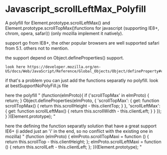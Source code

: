 # Javascript_scrollLeftMax_Polyfill

A polyfill for Element.prototype.scrollLeftMax() and Element.prototype.scrollTopMax()functions for javascript (supporting IE8+, chrom, opera, safari)) (only mozilla implement it natively). 


  support go from IE8+, the other popular browsers are well supported safari from 5.1. others not to mention.
  
  the support depend on Object.defineProperties() support.
  
    look here https://developer.mozilla.org/en-US/docs/Web/JavaScript/Reference/Global_Objects/Object/defineProperty#compatNote_1

  if that's a problem you can just add the functions separatly no polyfill. 
  look at  bestSupportNoPolyFill.js file 


here the polyfill
  "
  (function(elmProto){
    if ('scrollTopMax' in elmProto) {
        return;
    }
    Object.defineProperties(elmProto, {
        'scrollTopMax': {
            get: function scrollTopMax() {
              return this.scrollHeight - this.clientTop;
            }
        },
        'scrollLeftMax': {
            get: function scrollLeftMax() {
              return this.scrollWidth - this.clientLeft;
            }
        }
    });
}
)(Element.prototype);
"

here the defining the function separatly solution that have a great support IE6+
 (i added just an 'i' in the end, so no conflict with the existing one in mozilla)
"
(function (elmProto) {
    elmProto.scrollTopMaxi = function () {
        return this.scrollTop - this.clientHeight;
    };
    elmProto.scrollLeftMaxi = function () {
        return this.scrollLeft - this.clientLeft;
    };
})(Element.prototype);
"

